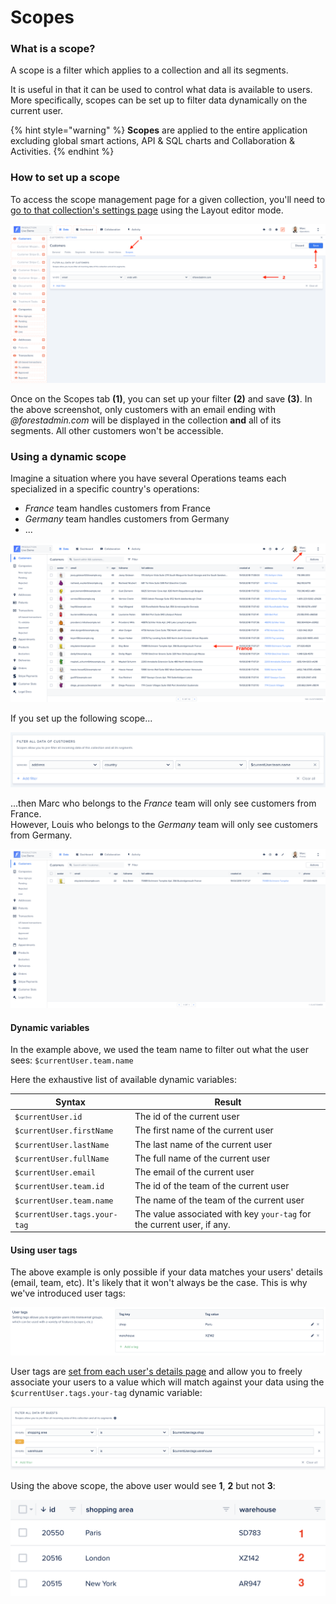 # Scopes

### What is a scope?

A scope is a filter which applies to a collection and all its segments.&#x20;

It is useful in that it can be used to control what data is available to users. More specifically, scopes can be set up to filter data dynamically on the current user.

{% hint style="warning" %}
**Scopes** are applied to the entire application excluding global smart actions, API & SQL charts and Collaboration & Activities.
{% endhint %}

### How to set up a scope

To access the scope management page for a given collection, you'll need to [go to that collection's settings page](https://docs.forestadmin.com/user-guide/collections/scopes) using the Layout editor mode.&#x20;

![](<../../.gitbook/assets/Capture d’écran 2019-08-13 à 11.54.36.png>)

Once on the Scopes tab **(1)**, you can set up your filter **(2)** and save **(3)**. In the above screenshot, only customers with an email ending with _@forestadmin.com_ will be displayed in the collection **and** all of its segments. All other customers won't be accessible.

### Using a dynamic scope

Imagine a situation where you have several Operations teams each specialized in a specific country's operations:

* _France_ team handles customers from France
* _Germany_ team handles customers from Germany
* ...

![](<../../.gitbook/assets/Capture d’écran 2019-08-21 à 10.34.44.png>)

If you set up the following scope...

![](<../../.gitbook/assets/image (294).png>)

...then Marc who belongs to the _France_ team will only see customers from France.\
However, Louis who belongs to the _Germany_ team will only see customers from Germany.

![After the scope has been set up](<../../.gitbook/assets/image (295).png>)

#### Dynamic variables

In the example above, we used the team name to filter out what the user sees: `$currentUser.team.name`

Here the exhaustive list of available dynamic variables:

| Syntax                       | Result                                                                 |
| ---------------------------- | ---------------------------------------------------------------------- |
| `$currentUser.id`            | The id of the current user                                             |
| `$currentUser.firstName`     | The first name of the current user                                     |
| `$currentUser.lastName`      | The last name of the current user                                      |
| `$currentUser.fullName`      | The full name of the current user                                      |
| `$currentUser.email`         | The email of the current user                                          |
| `$currentUser.team.id`       | The id of the team of the current user                                 |
| `$currentUser.team.name`     | The name of the team of the current user                               |
| `$currentUser.tags.your-tag` | The value associated with key `your-tag` for the current user, if any. |

#### Using user tags

The above example is only possible if your data matches your users' details (email, team, etc). It's likely that it won't always be the case. This is why we've introduced user tags:

![](<../../.gitbook/assets/image (357).png>)

User tags are [set from each user's details page](https://docs.forestadmin.com/user-guide/project-settings/teams-and-users/add-and-manage-users) and allow you to freely associate your users to a value which will match against your data using the `$currentUser.tags.your-tag` dynamic variable:

![](<../../.gitbook/assets/image (358).png>)

Using the above scope, the above user would see **1**, **2** but not **3**:

![](<../../.gitbook/assets/Capture d’écran 2020-04-15 à 18.58.32 copie.png>)
